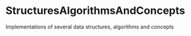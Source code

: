 # StructuresAlgorithmsAndConcepts
Implementations of several data structures, algorithms and concepts
